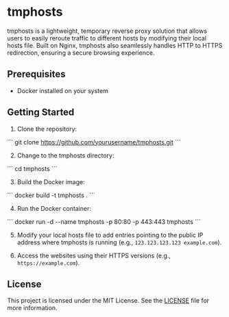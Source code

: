 # tmphosts

tmphosts is a lightweight, temporary reverse proxy solution that allows users to easily reroute traffic to different hosts by modifying their local hosts file. Built on Nginx, tmphosts also seamlessly handles HTTP to HTTPS redirection, ensuring a secure browsing experience.

## Prerequisites

- Docker installed on your system

## Getting Started

1. Clone the repository:

\```
git clone https://github.com/yourusername/tmphosts.git
\```

2. Change to the tmphosts directory:

\```
cd tmphosts
\```

3. Build the Docker image:

\```
docker build -t tmphosts .
\```

4. Run the Docker container:

\```
docker run -d --name tmphosts -p 80:80 -p 443:443 tmphosts
\```

5. Modify your local hosts file to add entries pointing to the public IP address where tmphosts is running (e.g., `123.123.123.123 example.com`).

6. Access the websites using their HTTPS versions (e.g., `https://example.com`).

## License

This project is licensed under the MIT License. See the [LICENSE](LICENSE) file for more information.
